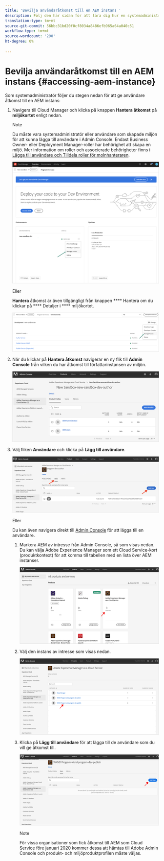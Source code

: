 ```yaml
---
title: 'Bevilja användaråtkomst till en AEM instans '
description: Följ den här sidan för att lära dig hur en systemadministratör beviljar användaråtkomst till en AEM instans
translation-type: tm+mt
source-git-commit: 56bbc31bd20f0cf8034a8486efb965a64a040c51
workflow-type: tm+mt
source-wordcount: '290'
ht-degree: 0%

---
```



# Bevilja användaråtkomst till en AEM instans {#accessing-aem-instance}

Som systemadministratör följer du stegen nedan för att ge användare åtkomst till en AEM instans:

1. Navigera till Cloud Manager och klicka på knappen **Hantera åtkomst** på **miljökortet** enligt nedan.

   >[!NOTE]
   >Du måste vara systemadministratör eller användare som skapade miljön för att kunna lägga till användare i Admin Console. Endast Business Owner- eller Deployment Manager-roller har behörighet att skapa en miljö. Mer information om roller och associerade behörigheter finns i [Lägga till användare och Tilldela roller för molnhanteraren](/help/onboarding/what-is-required/add-users-assign-cm-roles.md).

   ![](/help/onboarding/getting-access-to-aem-in-cloud/assets/sys-admin6.png)

   Eller

   **Hantera** åtkomst är även tillgängligt från knappen  **** Hantera om du klickar på  **** Detaljer i  **** miljökortet.

   ![](/help/onboarding/getting-access-to-aem-in-cloud/assets/sys-admin4.png)


1. När du klickar på **Hantera åtkomst** navigerar en ny flik till **Admin Console** från vilken du har åtkomst till författarinstansen av miljön.

   ![](/help/onboarding/getting-access-to-aem-in-cloud/assets/sys-admin-2.png)

1. Välj fliken **Användare** och klicka på **Lägg till användare**.

   ![](/help/onboarding/what-is-required/assets/admin-console-5.png)



   Eller

   Du kan även navigera direkt till [Admin Console](https://adminconsole.adobe.com) för att lägga till en användare.

   1. Markera AEM av intresse från Admin Console, så som visas nedan. Du kan välja Adobe Experience Manager som ett Cloud Service-kort (produktkontext) för att komma till tabellen med en lista över AEM instanser.

      ![](/help/onboarding/what-is-required/assets/admin-console-6.png)

   1. Välj den instans av intresse som visas nedan.

      ![](/help/onboarding/what-is-required/assets/admin-console-7.png)


   1. Klicka på **Lägg till användare** för att lägga till de användare som du vill ge åtkomst till.

      ![](/help/onboarding/what-is-required/assets/admin-console-8.png)

      >[!NOTE]
      >För vissa organisationer som fick åtkomst till AEM som Cloud Service före januari 2020 kommer dessa att hämtas till Adobe Admin Console och produkt- och miljöproduktprofilen måste väljas.

